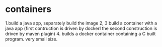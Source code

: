 # containers
1.build a java app, separately build the image
2, 3 build a container with a java app (first contruction is driven by dockerl the second construction is driven by maven plugin)
4. builds a docker container containing a C built program. very small size. 
